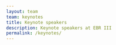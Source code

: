 ```yaml
---
layout: team
team: keynotes
title: Keynote speakers
description: Keynote speakers at EBR III
permalink: /keynotes/
---
```

